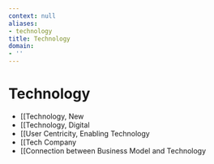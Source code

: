 ```yaml
---
context: null
aliases:
- technology
title: Technology
domain:
- ''
---
```


# Technology

- [[Technology, New
- [[Technology, Digital
- [[User Centricity, Enabling Technology
- [[Tech Company
- [[Connection between Business Model and Technology
